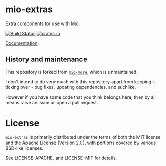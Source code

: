 # mio-extras

Extra components for use with [Mio](https://github.com/carllerche/mio).

[![Build Status](https://travis-ci.org/dimbleby/mio-extras.svg?branch=master)](https://travis-ci.org/dimbleby/mio-extras)
[![crates.io](http://meritbadge.herokuapp.com/mio-extras)](https://crates.io/crates/mio-extras)

[Documentation](https://docs.rs/mio-extras).


## History and maintenance

This repository is forked from [`mio-more`](https://github.com/carllerche/mio-more), which is unmaintained.

I don't intend to do very much with this repository apart from keeping it ticking over - bug fixes, updating dependencies, and suchlike.

However if you have some code that you think belongs here, then by all means raise an issue or open a pull request.

# License

`mio-extras` is primarily distributed under the terms of both the MIT license
and the Apache License (Version 2.0), with portions covered by various BSD-like
licenses.

See LICENSE-APACHE, and LICENSE-MIT for details.
